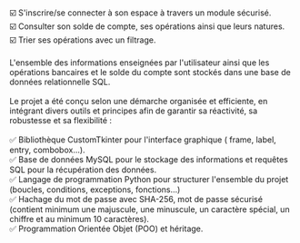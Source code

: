 ☑️ S'inscrire/se connecter à son espace à travers un module sécurisé.</br> 
☑️ Consulter son solde de compte, ses opérations ainsi que leurs natures.</br> 
☑️ Trier ses opérations avec un filtrage.</br> 
</br> 
L'ensemble des informations enseignées par l'utilisateur ainsi que les opérations bancaires et le solde du compte sont stockés dans une base de données relationnelle SQL. </br> 
</br> 
Le projet a été conçu selon une démarche organisée et efficiente, en intégrant divers outils et principes afin de garantir sa réactivité, sa robustesse et sa flexibilité :</br> 
</br> 
✅ Bibliothèque CustomTkinter pour l'interface graphique ( frame, label, entry, combobox...).</br> 
✅ Base de données MySQL pour le stockage des informations et requêtes SQL pour la récupération des données.</br> 
✅ Langage de programmation Python pour structurer l'ensemble du projet (boucles, conditions, exceptions, fonctions…)</br> 
✅ Hachage du mot de passe avec SHA-256, mot de passe sécurisé (contient minimum une majuscule, une minuscule, un caractère spécial, un chiffre et au minimum 10 caractères).</br> 
✅ Programmation Orientée Objet (POO) et héritage.
